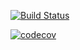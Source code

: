 [![Build Status](https://travis-ci.org/cursodsousa/library-api.svg?branch=feature_swagger)](https://travis-ci.org/cursodsousa/library-api)

[![codecov](https://codecov.io/gh/cursodsousa/library-api/branch/master/graph/badge.svg)](https://codecov.io/gh/cursodsousa/library-api)